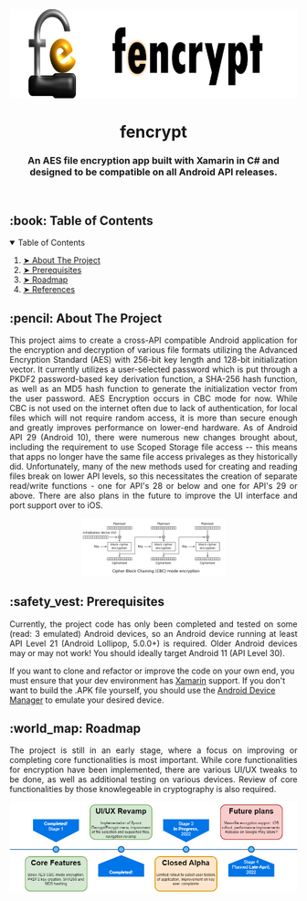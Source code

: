 <p align="center"> 
  <img src="readmeresources/fencrypt_new_logo.png" alt="fencrypt logo" width="680px" height="156px">
</p>
<h1 align="center"> fencrypt </h1>
<h3 align="center"> An AES file encryption app built with Xamarin in C# and designed to be compatible on all Android API releases.</h3> 

</br>

<!-- TABLE OF CONTENTS -->
<h2 id="table-of-contents"> :book: Table of Contents</h2>
<details open="open">
  <summary>Table of Contents</summary>
  <ol>
    <li><a href="#about-the-project"> ➤ About The Project</a></li>
    <li><a href="#prerequisites"> ➤ Prerequisites</a></li>
    <li><a href="#roadmap"> ➤ Roadmap</a></li>
    <!--<li><a href="#experiments">Experiments</a></li>-->
    <li><a href="#references"> ➤ References</a></li>
  </ol>
</details>

<!-- ABOUT THE PROJECT -->
<h2 id="about-the-project"> :pencil: About The Project</h2>

<p align="justify"> 
  This project aims to create a cross-API compatible Android application for the encryption and decryption of various file formats utilizing the Advanced Encryption Standard (AES)
  with 256-bit key length and 128-bit initialization vector. It currently utilizes a user-selected password which is put through a PKDF2 password-based key derivation function, a SHA-256 hash function, as well as an MD5 hash function to generate the initialization vector from the user password. AES Encryption occurs in CBC mode for now. While CBC is not used on the internet often due to lack of authentication, for local files which will not require random access, it is more than secure enough
  and greatly improves performance on lower-end hardware.
  As of Android API 29 (Android 10), there were numerous new changes brought about, including the requirement to use Scoped Storage file access -- this means that apps no longer
  have the same file access privaleges as they historically did. Unfortunately, many of the new methods used for creating and reading files break on lower API levels, so this
  necessitates the creation of separate read/write functions - one for API's 28 or below and one for API's 29 or above. There are also plans in the future to improve the UI
  interface and port support over to iOS.
</p>

<p align="center">
  <img src="readmeresources/CBC_encryption.png" alt="Image describing CBC-mode for AES Encryption" width="50%" height="50%">
</p>

<!-- PREREQUISITES -->
<h2 id="prerequisites"> :safety_vest: Prerequisites</h2>

<p align="justify"> 
  Currently, the project code has only been completed and tested on some (read: 3 emulated) Android devices, so an Android device running at least API Level 21
  (Android Lollipop, 5.0.0+) is required. Older Android devices may or may not work! You should ideally target Android 11 (API Level 30).
  
  If you want to clone and refactor or improve the code on your own end, you must ensure that your dev environment has 
  <a href="https://dotnet.microsoft.com/en-us/apps/xamarin">Xamarin</a> support. If you don't want to build the .APK file yourself, you should use
  the <a href="https://docs.microsoft.com/en-us/xamarin/android/get-started/installation/android-emulator/device-manager?tabs=windows&pivots=windows">Android Device Manager</a> to emulate your desired device.
</p>


<!-- ROADMAP -->
<h2 id="roadmap"> :world_map: Roadmap</h2>
<p align="justify"> 
  The project is still in an early stage, where a focus on improving or completing core functionalities is most important. While core functionalities for encryption
  have been implemented, there are various UI/UX tweaks to be done, as well as additional testing on various devices. Review of core functionalities by those     knowlegeable in cryptography is also required.
</p>

<p align="center">
  <img src="readmeresources/roadmap_file_enc_app_2.drawio.png" alt="Image describing current placeholder roadmap.">
</p>
